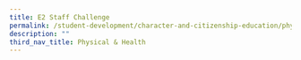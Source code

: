 ```yaml
---
title: E2 Staff Challenge
permalink: /student-development/character-and-citizenship-education/physical-n-health/e2-staff-challenge
description: ""
third_nav_title: Physical & Health
---
```

